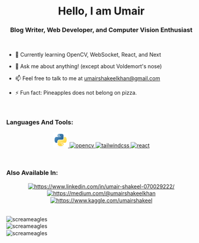 <h1 align="center">Hello, I am Umair</h1>
<h3 align="center">Blog Writer, Web Developer, and Computer Vision Enthusiast</h3>

<br />

- 🌱 Currently learning OpenCV, WebSocket, React, and Next

- 💬 Ask me about anything! (except about Voldemort's nose)

- 📫 Feel free to talk to me at umairshakeelkhan@gmail.com

- ⚡ Fun fact: Pineapples does not belong on pizza.

<br />

<h3 align="left">Languages And Tools:</h3>
<p align="center">
  <a href="https://www.python.org" target="_blank" rel="noreferrer">
    <img src="https://raw.githubusercontent.com/devicons/devicon/master/icons/python/python-original.svg" alt="python" width="40" height="40" />
  </a>
  <a href="https://opencv.org/" target="_blank" rel="noreferrer">
    <img src="https://www.vectorlogo.zone/logos/opencv/opencv-icon.svg" alt="opencv" width="40" height="40" />
  </a>
  <a href="https://tailwindcss.com/" target="_blank" rel="noreferrer">
    <img src="https://www.vectorlogo.zone/logos/tailwindcss/tailwindcss-icon.svg" alt="tailwindcss" width="40" height="40" />
  </a>
  <a href="https://react.dev/" target="_blank" rel="noreferrer">
    <img src="https://www.vectorlogo.zone/logos/reactjs/reactjs-icon.svg" alt="react" width="40" height="40" />
  </a>
<!--   <a href="https://www.mysql.com/" target="_blank" rel="noreferrer">
    <img src="https://raw.githubusercontent.com/devicons/devicon/master/icons/mysql/mysql-original-wordmark.svg" alt="mysql" width="40" height="40" />
  </a> -->
<!--   <a href="https://www.php.net" target="_blank" rel="noreferrer">
    <img src="https://raw.githubusercontent.com/devicons/devicon/master/icons/php/php-original.svg" alt="php" width="40" height="40" />
  </a> -->
</p>

<br />

<h3 align="left">Also Available In:</h3>
<p align="center">
<a href="https://www.linkedin.com/in/umair-shakeel-070029222/" target="_blank"><img align="center" src="https://raw.githubusercontent.com/rahuldkjain/github-profile-readme-generator/master/src/images/icons/Social/linked-in-alt.svg" alt="https://www.linkedin.com/in/umair-shakeel-070029222/" height="30" width="40" /></a>
<a href="https://medium.com/@umairshakeelkhan" target="_blank"><img align="center" src="https://www.vectorlogo.zone/logos/medium/medium-tile.svg" alt="https://medium.com/@umairshakeelkhan" height="50" width="50" /></a>
<a href="https://www.kaggle.com/umairshakeel" target="_blank"><img align="center" src="https://www.vectorlogo.zone/logos/kaggle/kaggle-icon.svg" alt="https://www.kaggle.com/umairshakeel" height="30" width="30" /></a>
<!-- <a href="https://www.instagram.com/umair_122021/?hl=en" target="_blank"><img align="center" src="https://raw.githubusercontent.com/rahuldkjain/github-profile-readme-generator/master/src/images/icons/Social/instagram.svg" alt="https://www.instagram.com/umair_122021/?hl=en" height="30" width="40" /></a> -->
</p>

<br>

<img align="center" src="https://github-readme-stats.vercel.app/api/top-langs?username=screameagles&show_icons=true&locale=en&layout=compact" alt="screameagles" />

<br />

<img align="center" src="https://github-readme-stats.vercel.app/api?username=screameagles&show_icons=true&locale=en" alt="screameagles" />

<br />

<img align="center" src="https://github-readme-streak-stats.herokuapp.com/?user=screameagles&" alt="screameagles" />
